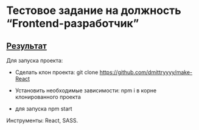 <h1>Тестовое задание на должность “Frontend-разработчик”</h1>

<a href="https://dmittryyyy.github.io/make-React/">Результат</a>
----------------------------------------------------------------------------------------------------------------------------------------------------

Для запуска проекта:

- Сделать клон проекта:
git clone https://github.com/dmittryyyy/make-React

- Установить необходимые зависимости:
npm i в корне клонированного проекта

- для запуска npm start

Инструменты: React, SASS.

